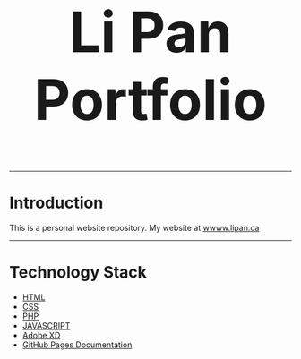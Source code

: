 <h1 align="center" style="font-size:100px" >
 Li Pan Portfolio
</h1>


---

# Introduction
This is a personal website repository. My website at [wwww.lipan.ca](https://lipan.ca)

---
# Technology Stack
- [HTML](https://developer.mozilla.org/en-US/docs/Web/HTML)
- [CSS](https://developer.mozilla.org/en-US/docs/Web/API/CSS)
- [PHP](https://developer.mozilla.org/en-US/docs/Glossary/PHP)
- [JAVASCRIPT](https://developer.mozilla.org/en-US/docs/Web/JavaScript)
- [Adobe XD](https://www.adobe.com/ca/products/xd.html)
- [GitHub Pages Documentation](https://docs.github.com/en/pages)
